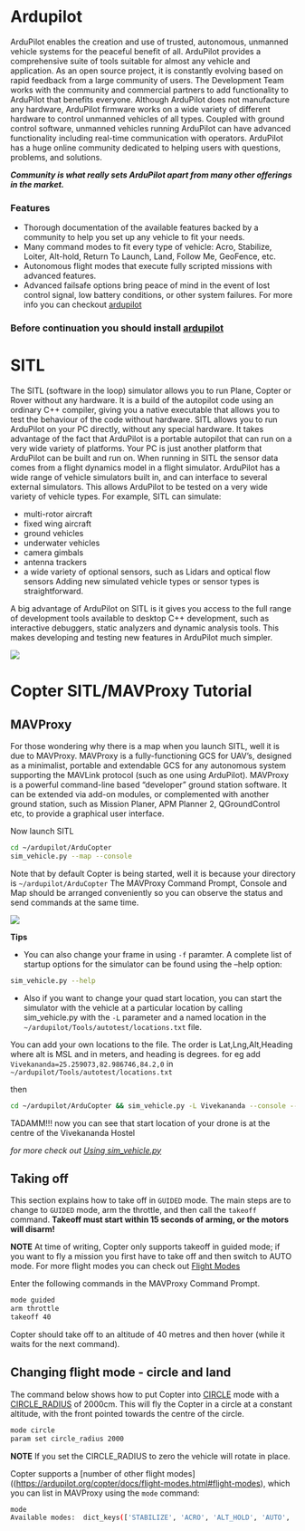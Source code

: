 
# Ardupilot 
ArduPilot enables the creation and use of trusted, autonomous, unmanned vehicle systems for the peaceful benefit of all. ArduPilot provides a comprehensive suite of tools suitable for almost any vehicle and application. As an open source project, it is constantly evolving based on rapid feedback from a large community of users. The Development Team works with the community and commercial partners to add functionality to ArduPilot that benefits everyone. Although ArduPilot does not manufacture any hardware, ArduPilot firmware works on a wide variety of different hardware to control unmanned vehicles of all types. Coupled with ground control software, unmanned vehicles running ArduPilot can have advanced functionality including real-time communication with operators. ArduPilot has a huge online community dedicated to helping users with questions, problems, and solutions.

_**Community is what really sets ArduPilot apart from many other offerings in the market.**_

### Features
- Thorough documentation of the available features backed by a community to help you set up any vehicle to fit your needs.
- Many command modes to fit every type of vehicle: Acro, Stabilize, Loiter, Alt-hold, Return To Launch, Land, Follow Me, GeoFence, etc.
- Autonomous flight modes that execute fully scripted missions with advanced features.
- Advanced failsafe options bring peace of mind in the event of lost control signal, low battery conditions, or other system failures.
  For more info you can checkout [ardupilot](https://ardupilot.org/ardupilot/)

### Before continuation you should install [ardupilot](https://github.com/Bhaveshmeghwal21/AMC_Summer_Camp-2024/blob/main/Intermediate/ROS/Ardupilot-installation.md)



# SITL
The SITL (software in the loop) simulator allows you to run Plane, Copter or Rover without any hardware. It is a build of the autopilot code using an ordinary C++ compiler, giving you a native executable that allows you to test the behaviour of the code without hardware.
SITL allows you to run ArduPilot on your PC directly, without any special hardware. It takes advantage of the fact that ArduPilot is a portable autopilot that can run on a very wide variety of platforms. Your PC is just another platform that ArduPilot can be built and run on.
When running in SITL the sensor data comes from a flight dynamics model in a flight simulator. ArduPilot has a wide range of vehicle simulators built in, and can interface to several external simulators. This allows ArduPilot to be tested on a very wide variety of vehicle types. For example, SITL can simulate:
- multi-rotor aircraft
- fixed wing aircraft
- ground vehicles
- underwater vehicles
- camera gimbals
- antenna trackers
- a wide variety of optional sensors, such as Lidars and optical flow sensors
Adding new simulated vehicle types or sensor types is straightforward.

A big advantage of ArduPilot on SITL is it gives you access to the full range of development tools available to desktop C++ development, such as interactive debuggers, static analyzers and dynamic analysis tools. This makes developing and testing new features in ArduPilot much simpler.

![](https://ardupilot.org/dev/_images/ArdupilotSoftwareintheLoopSITL.jpg)

# Copter SITL/MAVProxy Tutorial
## MAVProxy
For those wondering why there is a map when you launch SITL, well it is due to MAVProxy.
MAVProxy is a fully-functioning GCS for UAV’s, designed as a minimalist, portable and extendable GCS for any autonomous system supporting the MAVLink protocol (such as one using ArduPilot). MAVProxy is a powerful command-line based “developer” ground station software. It can be extended via add-on modules, or complemented with another ground station, such as Mission Planer, APM Planner 2, QGroundControl etc, to provide a graphical user interface.

Now launch SITL
```bash
cd ~/ardupilot/ArduCopter
sim_vehicle.py --map --console
```
Note that by default Copter is being started, well it is because your directory is ```~/ardupilot/ArduCopter``` 
The MAVProxy Command Prompt, Console and Map should be arranged conveniently so you can observe the status and send commands at the same time.

![](https://ardupilot.org/dev/_images/mavproxy_sitl_console_and_map.jpg)


**Tips**
- You can also change your frame in using ```-f``` paramter. A complete list of startup options for the simulator can be found using the –help option:
```bash
sim_vehicle.py --help
```
- Also if you want to change your quad start location, you can start the simulator with the vehicle at a particular location by calling sim_vehicle.py with the ```-L``` parameter and a named location in the ```~/ardupilot/Tools/autotest/locations.txt``` file.

You can add your own locations to the file. The order is Lat,Lng,Alt,Heading where alt is MSL and in meters, and heading is degrees.
for eg add ```Vivekananda=25.259073,82.986746,84.2,0``` in ```~/ardupilot/Tools/autotest/locations.txt```

then
```bash
cd ~/ardupilot/ArduCopter && sim_vehicle.py -L Vivekananda --console --map
```

TADAMM!!! now you can see that start location of your drone is at the centre of the Vivekananda Hostel 

_for more check out [Using sim_vehicle.py](https://ardupilot.org/dev/docs/using-sitl-for-ardupilot-testing.html#using-sim-vehicle-py)_

## Taking off
This section explains how to take off in ```GUIDED``` mode. The main steps are to change to ```GUIDED``` mode, arm the throttle, and then call the ```takeoff``` command. **Takeoff must start within 15 seconds of arming, or the motors will disarm!**

**NOTE** At time of writing, Copter only supports takeoff in guided mode; if you want to fly a mission you first have to take off and then switch to AUTO mode. For more flight modes you can check out [Flight Modes](https://ardupilot.org/copter/docs/flight-modes.html)

Enter the following commands in the MAVProxy Command Prompt.
```bash
mode guided
arm throttle
takeoff 40
```
Copter should take off to an altitude of 40 metres and then hover (while it waits for the next command).

## Changing flight mode - circle and land
The command below shows how to put Copter into [CIRCLE](https://ardupilot.org/copter/docs/circle-mode.html#circle-mode) mode with a [CIRCLE_RADIUS](https://ardupilot.org/copter/docs/parameters.html#circle-radius) of 2000cm. This will fly the Copter in a circle at a constant altitude, with the front pointed towards the centre of the circle.

```bash
mode circle
param set circle_radius 2000
```

**NOTE** If you set the CIRCLE_RADIUS to zero the vehicle will rotate in place.

Copter supports a [number of other flight modes]((https://ardupilot.org/copter/docs/flight-modes.html#flight-modes), which you can list in MAVProxy using the ```mode``` command:
```bash
mode
Available modes:  dict_keys(['STABILIZE', 'ACRO', 'ALT_HOLD', 'AUTO', 'GUIDED', 'LOITER', 'RTL', 'CIRCLE', 'POSITION', 'LAND', 'OF_LOITER', 'DRIFT', 'SPORT', 'FLIP', 'AUTOTUNE', 'POSHOLD', 'BRAKE', 'THROW', 'AVOID_ADSB', 'GUIDED_NOGPS', 'SMART_RTL', 'FLOWHOLD', 'FOLLOW', 'ZIGZAG', 'SYSTEMID', 'AUTOROTATE', 'AUTO_RTL'])
```





